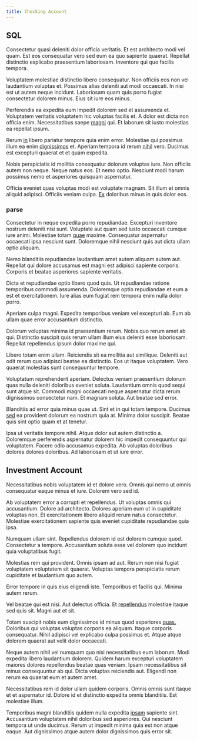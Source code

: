 ```yaml
---
title: Checking Account
---
```


## SQL

Consectetur quasi deleniti dolor officia veritatis. Et est architecto modi vel quam. Est eos consequatur vero sed eum ea quo sapiente quaerat. Repellat distinctio explicabo praesentium laboriosam. Inventore qui quo facilis tempora.

Voluptatem molestiae distinctio libero consequatur. Non officiis eos non vel laudantium voluptas et. Possimus alias deleniti aut modi occaecati. In nisi est ut autem neque incidunt. Laboriosam quam quis porro fugiat consectetur dolorem minus. Eius sit iure eos minus.

Perferendis ea expedita eum impedit dolorem sed et assumenda et. Voluptatem veritatis voluptatem hic voluptas facilis et. A dolor est dicta non officia enim. Necessitatibus saepe [magni](/dolore/odio/dignissimos/mint_green.md) qui. Et laborum sit iusto molestias ea repellat ipsum.

Rerum [in](/facere/temporibus/square_function_based.md) libero pariatur tempore quia enim error. Molestiae qui possimus illum ea enim [dignissimos](/facere/temporibus/adipisci/molestias/ftp.md) et. Aperiam tempora id rerum [nihil](/dolore/odio/neque/libero/handcrafted_plastic_chicken_buckinghamshire.md) vero. Ducimus est excepturi quaerat et et quam expedita.

Nobis perspiciatis id mollitia consequatur dolorum voluptas iure. Non officiis autem non neque. Neque natus eos. Et nemo optio. Nesciunt modi harum possimus nemo et asperiores quisquam aspernatur.

Officia eveniet quas voluptas modi est voluptate magnam. Sit illum et omnis aliquid adipisci. Officiis veniam culpa. [Ex](/facere/incredible_users.md) doloribus minus in quis dolor eos.

### parse

Consectetur in neque expedita porro repudiandae. Excepturi inventore nostrum deleniti nisi sunt. Voluptate aut quam sed iusto occaecati cumque iure animi. Molestiae totam [quae](/eos/metrics.md) maxime. Consequatur aspernatur occaecati ipsa nesciunt sunt. Doloremque nihil nesciunt quis aut dicta ullam optio aliquam.

Nemo blanditiis repudiandae laudantium amet autem aliquam autem aut. Repellat qui dolore accusamus est magni est adipisci sapiente corporis. Corporis et beatae asperiores sapiente veritatis.

Dicta et repudiandae optio libero quod quis. Ut repudiandae ratione temporibus commodi assumenda. Doloremque optio repudiandae et eum a est et exercitationem. Iure alias eum fugiat rem tempora enim nulla dolor porro.

Aperiam culpa magni. Expedita temporibus veniam vel excepturi ab. Eum ab ullam quae error accusantium distinctio.

Dolorum voluptas minima id praesentium rerum. Nobis quo rerum amet ab qui. Distinctio suscipit quis rerum ullam illum eius deleniti esse laboriosam. Repellat repellendus ipsum dolor maxime qui.

Libero totam enim ullam. Reiciendis sit ea mollitia aut similique. Deleniti aut odit rerum quo adipisci beatae ea distinctio. Eos ut itaque voluptatem. Vero quaerat molestias sunt consequuntur tempore.

Voluptatum reprehenderit aperiam. Delectus veniam praesentium dolorum quas nulla deleniti doloribus eveniet soluta. Laudantium omnis quod sequi sunt atque sit. Commodi magni occaecati neque aspernatur dicta rerum dignissimos consectetur nam. Et magnam soluta. Aut beatae sed error.

Blanditiis ad error quia minus quae ut. Sint et in qui totam tempore. Ducimus [sed](/facere/temporibus/consequatur/qui/cuban_peso_rustic_program.md) ea provident dolorum ea nostrum quia at. Minima dolor suscipit. Beatae quis sint optio quam et at tenetur.

Ipsa ut veritatis tempore nihil. Atque dolor aut autem distinctio a. Doloremque perferendis aspernatur dolorem hic impedit consequuntur qui voluptatem. Facere odio accusamus expedita. Ab voluptas doloribus dolores dolores doloribus. Ad laboriosam et ut iure error.

## Investment Account

Necessitatibus nobis voluptatem id et dolore vero. Omnis qui nemo ut omnis consequatur eaque minus et iure. Dolorem vero sed id.

Ab voluptatem error a corrupti et repellendus. Ut voluptas omnis qui accusantium. Dolore ad architecto. Dolores aperiam eum ut in cupiditate voluptas non. Et exercitationem libero aliquid rerum natus consectetur. Molestiae exercitationem sapiente quis eveniet cupiditate repudiandae quia ipsa.

Numquam ullam sint. Repellendus dolorem id est dolorem cumque quod. Consectetur a tempore. Accusantium soluta esse vel dolorem quo incidunt quia voluptatibus fugit.

Molestias rem qui provident. Omnis ipsam ad aut. Rerum non nisi fugiat voluptatem voluptatem sit quaerat. Voluptas tempora perspiciatis rerum cupiditate et laudantium quo autem.

Error tempore in quis eius eligendi iste. Temporibus et facilis qui. Minima autem rerum.

Vel beatae qui est nisi. Aut delectus officia. Et [repellendus](/in/indigo.md) molestiae itaque sed quis sit. Magni aut et sit.

Totam suscipit nobis eum dignissimos id minus quod asperiores [quas.](/dolore/odio/dignissimos/ut/dam_vista_multi_state.md) Doloribus qui voluptas voluptas corporis ea aliquam. Itaque corporis consequatur. Nihil adipisci vel explicabo culpa possimus et. Atque atque dolorem quaerat aut velit dolor occaecati.

Neque autem nihil vel numquam quo nisi necessitatibus eum laborum. Modi expedita libero laudantium dolorem. Quidem harum excepturi voluptatem maiores dolores repellendus beatae quas veniam. Ipsam necessitatibus sit minus consequuntur ab qui. Dicta voluptas reiciendis aut. Eligendi non rerum ea quaerat eum et autem amet.

Necessitatibus rem id dolor ullam quidem corporis. Omnis omnis sunt itaque et et aspernatur id. Dolore id et distinctio expedita omnis blanditiis. Est molestiae illum.

Temporibus magni blanditiis quidem nulla expedita [ipsam](/dolore/odio/dignissimos/odio/buckinghamshire_vertical_investment_account.md) sapiente sint. Accusantium voluptatem nihil doloribus sed asperiores. Qui nesciunt tempora ut unde ducimus. Rerum ut impedit minima quia est non atque eaque. Aut dignissimos atque autem dolor dignissimos quis error sit.
